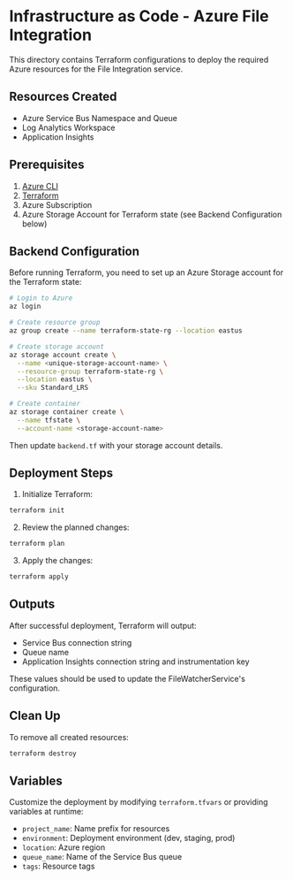 # Infrastructure as Code - Azure File Integration

This directory contains Terraform configurations to deploy the required Azure resources for the File Integration service.

## Resources Created

- Azure Service Bus Namespace and Queue
- Log Analytics Workspace
- Application Insights

## Prerequisites

1. [Azure CLI](https://docs.microsoft.com/en-us/cli/azure/install-azure-cli)
2. [Terraform](https://www.terraform.io/downloads.html)
3. Azure Subscription
4. Azure Storage Account for Terraform state (see Backend Configuration below)

## Backend Configuration

Before running Terraform, you need to set up an Azure Storage account for the Terraform state:

```bash
# Login to Azure
az login

# Create resource group
az group create --name terraform-state-rg --location eastus

# Create storage account
az storage account create \
  --name <unique-storage-account-name> \
  --resource-group terraform-state-rg \
  --location eastus \
  --sku Standard_LRS

# Create container
az storage container create \
  --name tfstate \
  --account-name <storage-account-name>
```

Then update `backend.tf` with your storage account details.

## Deployment Steps

1. Initialize Terraform:
```bash
terraform init
```

2. Review the planned changes:
```bash
terraform plan
```

3. Apply the changes:
```bash
terraform apply
```

## Outputs

After successful deployment, Terraform will output:
- Service Bus connection string
- Queue name
- Application Insights connection string and instrumentation key

These values should be used to update the FileWatcherService's configuration.

## Clean Up

To remove all created resources:
```bash
terraform destroy
```

## Variables

Customize the deployment by modifying `terraform.tfvars` or providing variables at runtime:

- `project_name`: Name prefix for resources
- `environment`: Deployment environment (dev, staging, prod)
- `location`: Azure region
- `queue_name`: Name of the Service Bus queue
- `tags`: Resource tags
